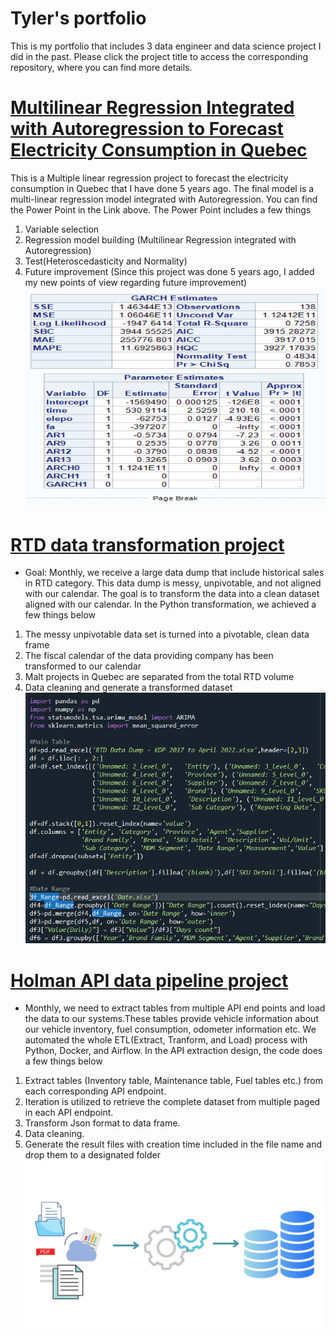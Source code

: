 # Tyler's portfolio
This is my portfolio that includes 3 data engineer and data science project I did in the past. Please click the project title to access the corresponding repository, where you can find more details.

# [Multilinear Regression Integrated with Autoregression to Forecast Electricity Consumption in Quebec](https://github.com/huangyue1752/Multiple-Regression-Analysis-for-Electricity-Consumption)
This is a Multiple linear regression project to forecast the electricity consumption in Quebec that I have done 5 years ago. The final model is a multi-linear regression model integrated with Autoregression. You can find the Power Point in the Link above. 
The Power Point includes a few things
1) Variable selection 
2) Regression model building (Multilinear Regression integrated with Autoregression)
3) Test(Heteroscedasticity and Normality)
4) Future improvement (Since this project was done 5 years ago, I added my new points of view regarding future improvement)
![](/image/image.png)

# [RTD data transformation project](https://github.com/huangyue1752/RTD-data-transformation)
- Goal: Monthly, we receive a large data dump that include historical sales in RTD category. This data dump is messy, unpivotable, and not aligned with our calendar. The goal is to transform the data into a clean dataset aligned with our calendar.
  In the Python transformation, we achieved a few things below
1) The messy unpivotable data set is turned into a pivotable, clean data frame
2) The fiscal calendar of the data providing company has been transformed to our calendar
3) Malt projects in Quebec are separated from the total RTD volume
4) Data cleaning and generate a transformed dataset
   ![](/image/image%20(1).png)


# [Holman API data pipeline project](https://github.com/huangyue1752/Holman-ETL-Project)
- Monthly, we need to extract tables from multiple API end points and load the data to our systems.These tables provide vehicle information about our vehicle inventory, fuel consumption, odometer information etc. We automated the whole ETL(Extract, Tranform, and Load) process with Python, Docker, and Airflow.
  In the API extraction design, the code does a few things below
1) Extract tables (Inventory table, Maintenance table, Fuel tables etc.) from each corresponding API endpoint.
2) Iteration is utilized to retrieve the complete dataset from multiple paged in each API endpoint.
3) Transform Json format to data frame. 
4) Data cleaning.
5) Generate the result files with creation time included in the file name and drop them to a designated folder
   ![](/image/1.png)
